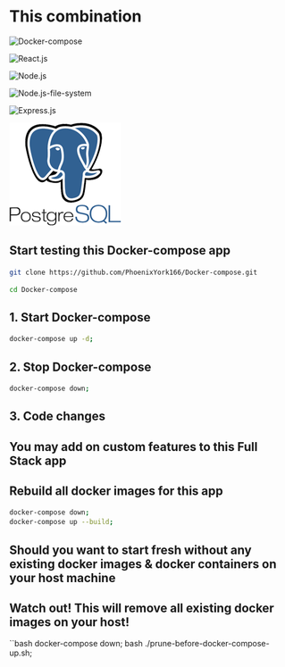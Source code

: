 # This combination

![Docker-compose](https://cdn.hashnode.com/res/hashnode/image/upload/v1662313547352/s0Uk-haLQ.jpg)

![React.js](https://media.licdn.com/dms/image/D4D12AQF26-NZ279EaA/article-cover_image-shrink_600_2000/0/1688018102545?e=2147483647&v=beta&t=Q9aUSt_UHzSqZYyDycri3s2kqVDlPc-YM0ZzlH2yfYc)

![Node.js](https://cdn.gabrieleromanato.com/5c37214980b3/uploads/2018/09/nodejs.jpg)

![Node.js-file-system](https://blogger.googleusercontent.com/img/b/R29vZ2xl/AVvXsEj6uBjgrkG7E1NVUwP_aUap3J_WWgYotCAfEBPks6MI7FxQL9QXc_saB87lFyfzaMALNTnKcrynAMVq8bPZpkJlfnKwzSVb2fC6jTvRaVy32K8NLyORgxzDwZ8P2OeWpH5h70Avfy5nEb3z/s1600/logo-node.jpg)

![Express.js](https://miro.medium.com/v2/resize:fit:1400/1*gyUa6Qx-xcOR1vHg1IoVkw.png)

![PostgreSQL](https://raw.githubusercontent.com/docker-library/docs/01c12653951b2fe592c1f93a13b4e289ada0e3a1/postgres/logo.png)

## Start testing this Docker-compose app

```bash
git clone https://github.com/PhoenixYork166/Docker-compose.git
```

```bash
cd Docker-compose
```

## 1. Start Docker-compose
```bash
docker-compose up -d;
```

## 2. Stop Docker-compose
```bash
docker-compose down;
```

## 3. Code changes
## You may add on custom features to this Full Stack app
## Rebuild all docker images for this app
```bash
docker-compose down;
docker-compose up --build;
```

## Should you want to start fresh without any existing docker images & docker containers on your host machine 
## Watch out! This will remove all existing docker images on your host!
``bash
docker-compose down;
bash ./prune-before-docker-compose-up.sh;
```
